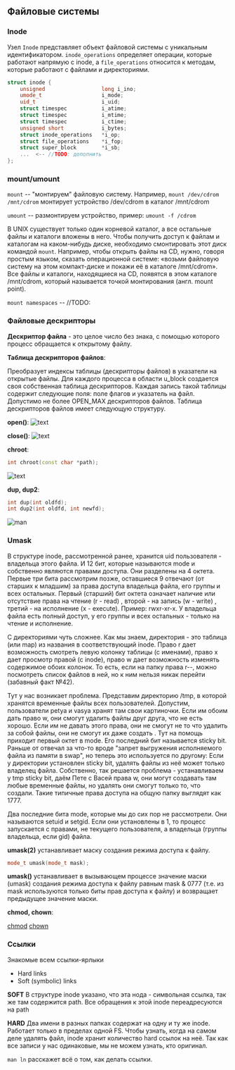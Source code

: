 ## Файловые системы

### Inode

Узел `Inode` представляет объект файловой системы с уникальным идентификатором.
`inode_operations` определяет операции, которые работают напрямую с inode,
а `file_operations` относится к методам, которые работают с файлами и директориями.

```cpp
struct inode {
    unsigned                  long i_ino;
    umode_t                   i_mode;
    uid_t                     i_uid;
    struct timespec           i_atime;
    struct timespec           i_mtime;
    struct timespec           i_ctime;
    unsigned short            i_bytes;
    struct inode_operations   *i_op;
    struct file_operations    *i_fop;
    struct super_block        *i_sb;
    ...  <-- //TODO: дополнить
};
```
### mount/umount

`mount` -- "монтируем" файловую систему. Например, `mount /dev/cdrom /mnt/cdrom` монтирует устройство /dev/cdrom в каталог /mnt/cdrom

`umount` -- размонтируем устройство, пример: `umount -f /cdrom`

В UNIX существует только один корневой каталог, а все остальные файлы и каталоги вложены в него.
Чтобы получить доступ к файлам и каталогам на каком-нибудь диске,
необходимо смонтировать этот диск командой `mount`.
Например, чтобы открыть файлы на CD, нужно,
говоря простым языком, сказать операционной системе:
«возьми файловую систему на этом компакт-диске и покажи её
в каталоге /mnt/cdrom». Все файлы и каталоги, находящиеся
на CD, появятся в этом каталоге /mnt/cdrom, который
называется точкой монтирования (англ. mount point).

`mount namespaces` -- //TODO:

### Файловые дескрипторы

**Дескриптор файла** - это целое число без знака,
с помощью которого процесс обращается к открытому файлу.

**Таблица дескрипторов файлов**:

Преобразует индексы таблицы (дескрипторы файлов) в
указатели на открытые файлы. Для каждого процесса в
области u_block создается своя собственная таблица
дескрипторов. Каждая запись такой таблицы содержит
следующие поля: поле флагов и указатель на файл.
Допустимо не более OPEN_MAX дескрипторов файлов.
Таблица дескрипторов файлов имеет следующую структуру.

**open()**:
![text](https://pp.userapi.com/c840335/v840335240/5e643/fs0jPhWKnVg.jpg)

**close()**:
![text](https://pp.userapi.com/c840335/v840335240/5e64f/yNP733EaEvE.jpg)

**chroot**:
```cpp
int chroot(const char *path);
```

![text](https://pp.userapi.com/c840335/v840335240/5e657/cIWdpz0WxaM.jpg)

**dup, dup2**:
```cpp
int dup(int oldfd);
int dup2(int oldfd, int newfd);
```

![man](https://pp.userapi.com/c840121/v840121240/841b4/z_r2c9rPLwI.jpg)

### Umask
В структуре inode, рассмотренной ранее, хранится uid
пользователя - владельца этого файла. И 12 бит, которые
называются mode и собственно являются правами доступа.
Они разделены на 4 октета. Первые три бита рассмотрим
позже, оставшиеся 9 отвечают (от старших к младшим) за
права доступа владельца файла, его группы и всех остальных.
Первый (старший) бит октета означает наличие или
отсутствие права на чтение (r - read) , второй -
на запись (w - write) , третий - на исполнение
(x - execute). Пример: rwxr-xr-x. У владельца файла
есть полный доступ, у его группы и
всех остальных - только на чтение и исполнение.

С директориями чуть сложнее. Как мы знаем, директория - это таблица (или map) из названия в соответствующий inode. Право r дает возможность смотреть левую колонку таблицы (с именами), право x дает просмотр правой (с inode), право w дает возможность изменять содержимое обоих колонок. То есть, если на папку права r--, можно посмотреть список файлов в ней, но к ним нельзя никак перейти (забавный факт №42).

Тут у нас возникает проблема. Представим директорию /tmp,
в которой хранятся временные файлы всех пользователей. Допустим,
пользователи petya и vasya хранят там свои картиночки. Если им
обоим дать право w, они смогут удалить файлы друг друга, что
не есть хорошо. Если им не давать этого права, они не смогут
не то что удалить за собой файлы, они не смогут их даже создать
. Тут на помощь приходит первый октет в mode. Его последний
бит называется sticky bit. Раньше от отвечал за что-то вроде
"запрет выгружения исполняемого файла из памяти в swap", но
теперь это используется по другому: Если у директории установлен
sticky bit, удалять файлы из неё может только владелец файла.
Собственно, так решается проблема - устанавливаем у tmp
sticky bit, даём Пете с Васей права w, они могут создавать
там любые временные файлы, но удалять они смогут только то,
что создали. Такие типичные права
доступа на общую папку выглядят как 1777.

Два последние бита mode, которые мы до сих пор не рассмотрели.
Они называются setuid и setgid. Если они установлены в 1,
то процесс запускается с правами, не текущего пользователя,
а владельца (группы владельца, если gid) файла.

**umask(2)**
устанавливает маску создания режима доступа к файлу.

```cpp
mode_t umask(mode_t mask);
```
**umask()** устанавливает в вызывающем процессе значение
 маски (umask) создания режима доступа к файлу равным
mask & 0777 (т.е. из mask используются только биты прав
доступа к файлу) и возвращает предыдущее значение маски.

**chmod, chown**:

[chmod](http://ru.manpages.org/chmod/2)
[chown](http://ru.manpages.org/chown/2)

### Ссылки

Знакомые всем ссылки-ярлыки
* Hard links
* Soft (symbolic) links

**SOFT** В структуре inode указано, что эта нода -
символьная ссылка, так же там содержится path.
Все обращения к этой inode переадресуются на path

**HARD** Два имени в разных папках содержат на одну и
ту же inode. Работает только в пределах одной FS.
Чтобы узнать, когда на самом деле удалять файл,
inode хранит количество hard ссылок на неё.
Так как все записи у нас одинаковые, мы не можем
узнать, кто оригинал.

`man ln` расскажет всё о том, как делать ссылки.

